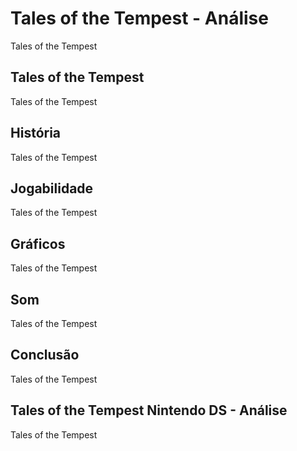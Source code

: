 ---
---

# Tales of the Tempest - Análise

Tales of the Tempest

## Tales of the Tempest

Tales of the Tempest

## História

Tales of the Tempest

## Jogabilidade

Tales of the Tempest

## Gráficos

Tales of the Tempest

## Som

Tales of the Tempest

## Conclusão

Tales of the Tempest

## Tales of the Tempest Nintendo DS - Análise

Tales of the Tempest

